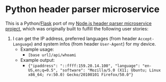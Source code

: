 # Python header parser microservice

This is a Python/[Flask](https://flask.palletsprojects.com/en/1.1.x/) port of my [Node.js header parser microservice project](https://ty-headerparser.glitch.me/), which was originally built to fulfill the following user stories:

1.  I can get the IP address, preferred languages (from header `Accept-Language`) and system infos (from header `User-Agent`) for my device.
    - Example usage:
      - `[base url]/api/whoami`
    - Example output:
      - `{"ipaddress": "::ffff:159.20.14.100", "language": "en-US,en;q=0.5", "software": "Mozilla/5.0 (X11; Ubuntu; Linux x86_64; rv:50.0) Gecko/20100101 Firefox/50.0"}`
